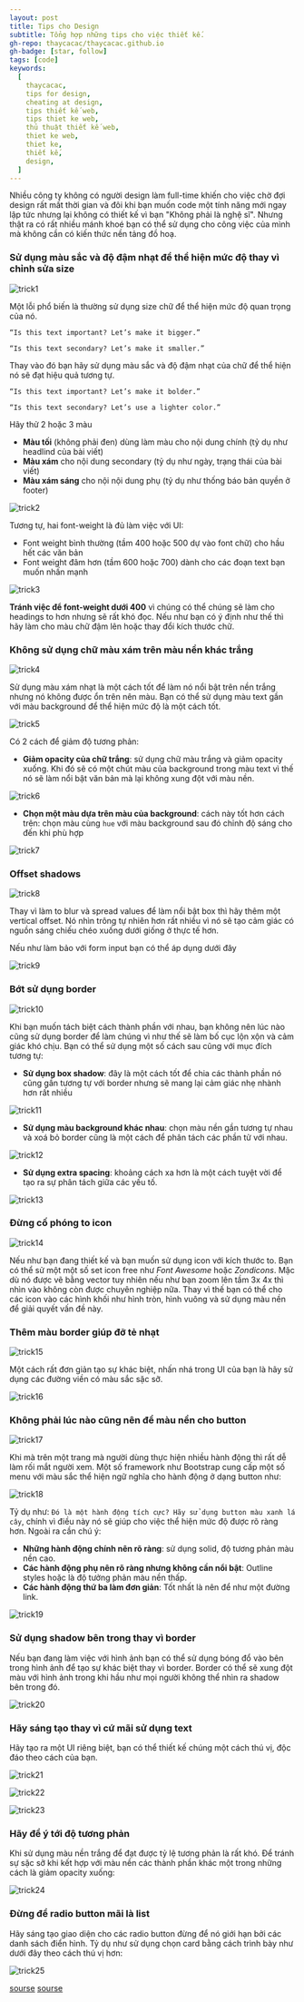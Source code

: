 ```yaml
---
layout: post
title: Tips cho Design
subtitle: Tổng hợp những tips cho việc thiết kế.
gh-repo: thaycacac/thaycacac.github.io
gh-badge: [star, follow]
tags: [code]
keywords:
  [
    thaycacac,
    tips for design,
    cheating at design,
    tips thiết kế web,
    tips thiet ke web,
    thủ thuật thiết kế web,
    thiet ke web,
    thiet ke,
    thiết kế,
    design,
  ]
---
```


Nhiều công ty không có người design làm full-time khiến cho việc chờ đợi design rất mất thời gian và đôi khi bạn muốn code một tính năng mới ngay lập tức nhưng lại không có thiết kế vì bạn "Không phải là nghệ sĩ". Nhưng thật ra có rất nhiều mánh khoé bạn có thể sử dụng cho công việc của mình mà không cần có kiến thức nền tảng đồ hoạ.

### Sử dụng màu sắc và độ đậm nhạt để thể hiện mức độ thay vì chỉnh sửa size

![trick1](https://i.imgur.com/e2k58Vc.png)

Một lỗi phổ biến là thường sử dụng size chữ để thể hiện mức độ quan trọng của nó.

`“Is this text important? Let’s make it bigger.”`

`“Is this text secondary? Let’s make it smaller.”`

Thay vào đó bạn hãy sử dụng màu sắc và độ đậm nhạt của chữ để thể hiện nó sẽ đạt hiệu quả tương tự.

`“Is this text important? Let’s make it bolder.”`

`“Is this text secondary? Let’s use a lighter color.”`

Hãy thử 2 hoặc 3 màu

- **Màu tối** (không phải đen) dùng làm màu cho nội dung chính (tỷ dụ như headlind của bài viết)
- **Màu xám** cho nội dung secondary (tỷ dụ như ngày, trạng thái của bài viết)
- **Màu xám sáng** cho nội nội dung phụ (tỷ dụ như thống báo bản quyền ở footer)

![trick2](https://i.imgur.com/PBrJyj0.png)

Tương tự, hai font-weight là đủ làm việc với UI:

- Font weight bình thường (tầm 400 hoặc 500 dự vào font chữ) cho hầu hết các văn bản
- Font weight đâm hơn (tầm 600 hoặc 700) dành cho các đoạn text bạn muốn nhấn mạnh

![trick3](https://i.imgur.com/DC9qW34.png)

**Tránh việc để font-weight dưới 400** vì chúng có thể chúng sẽ làm cho headings to hơn nhưng sẽ rất khó đọc. Nếu như bạn có ý định như thế thì hãy làm cho màu chữ đậm lên hoặc thay đổi kích thước chữ.

### Không sử dụng chữ màu xám trên màu nền khác trắng

![trick4](https://i.imgur.com/1ur2DGs.png)

Sử dụng màu xám nhạt là một cách tốt để làm nó nổi bật trên nền trắng nhưng nó không được ổn trên nên màu. Bạn có thể sử dụng màu text gần với màu background để thể hiện mức độ là một cách tốt.

![trick5](https://i.imgur.com/dBtjVGo.png)

Có 2 cách để giảm độ tương phản:

- **Giảm opacity của chữ trắng**: sử dụng chữ màu trắng và giảm opacity xuống. Khi đó sẽ có một chút màu của background trong màu text vì thế nó sẽ làm nổi bật văn bản mà lại không xung đột với màu nền.

![trick6](https://i.imgur.com/h99JsdK.png)

- **Chọn một màu dựa trên màu của background**: cách này tốt hơn cách trên: chọn màu cùng `hue` với màu background sau đó chỉnh độ sáng cho đến khi phù hợp

![trick7](https://i.imgur.com/RPEg4F0.png)

### Offset shadows

![trick8](https://i.imgur.com/EdI8gqI.png)

Thay vì làm to blur và spread values để làm nổi bật box thì hãy thêm một vertical offset. Nó nhìn trông tự nhiên hơn rất nhiều vì nó sẽ tạo cảm giác có nguồn sáng chiếu chéo xuống dưới giống ở thực tế hơn.

Nếu như làm bảo với form input bạn có thể áp dụng dưới đây

![trick9](https://i.imgur.com/F5viUL8.png)

### Bớt sử dụng border

![trick10](https://i.imgur.com/kboRf9Q.png)

Khi bạn muốn tách biệt cách thành phần với nhau, bạn không nên lúc nào cũng sử dụng border để làm chúng vì như thế sẽ làm bố cục lộn xộn và cảm giác khó chịu. Bạn có thể sử dụng một số cách sau cũng với mục đích tương tự:

- **Sử dụng box shadow**: đây là một cách tốt để chia các thành phần nó cũng gần tương tự với border nhưng sẽ mang lại cảm giác nhẹ nhành hơn rất nhiều

![trick11](https://i.imgur.com/85IDaWc.png)

- **Sử dụng màu background khác nhau**: chọn màu nền gần tương tự nhau và xoá bỏ border cũng là một cách để phân tách các phần tử với nhau.

![trick12](https://i.imgur.com/5L5ON5y.png)

- **Sử dụng extra spacing**: khoảng cách xa hơn là một cách tuyệt vời để tạo ra sự phân tách giữa các yếu tố.

![trick13](https://i.imgur.com/7GlOzJ7.png)

### Đừng cố phóng to icon

![trick14](https://i.imgur.com/Ad4Wxtg.png)

Nếu như bạn đang thiết kế và bạn muốn sử dụng icon với kích thước to. Bạn có thể sử một một số set icon free như _Font Awesome_ hoặc _Zondicons_. Mặc dù nó được vẽ bằng vector tuy nhiên nếu như bạn zoom lên tầm 3x 4x thì nhìn vào không còn được chuyên nghiệp nữa. Thay vì thế bạn có thể cho các icon vào các hình khối như hình tròn, hình vuông và sử dụng màu nền để giải quyết vấn đề này.

### Thêm màu border giúp đỡ tẻ nhạt

![trick15](https://i.imgur.com/TikGlhK.png)

Một cách rất đơn giản tạo sự khác biệt, nhấn nhá trong UI của bạn là hãy sử dụng các đường viền có màu sắc sặc sỡ.

![trick16](https://i.imgur.com/lse6EZO.png)

### Không phải lúc nào cũng nên để màu nền cho button

![trick17](https://i.imgur.com/uclFG4Z.png)

Khi mà trên một trang mà người dùng thực hiện nhiều hành động thì rất dễ làm rối mắt người xem. Một số framework như Bootstrap cung cấp một số menu với màu sắc thể hiện ngữ nghĩa cho hành động ở dạng button như:

![trick18](https://i.imgur.com/kbmtkZl.png)

Tỷ dụ như: `Đó là một hành động tích cực? Hãy sử dụng button màu xanh lá cây`, chính vì điều này nó sẽ giúp cho việc thể hiện mức độ được rõ ràng hơn. Ngoài ra cần chú ý:

- **Những hành động chính nên rõ ràng**: sử dụng solid, độ tương phản màu nền cao.
- **Các hành động phụ nên rõ ràng nhưng không cần nổi bật**: Outline styles hoặc là độ tưởng phản màu nền thấp.
- **Các hành động thứ ba làm đơn giản**: Tốt nhất là nên để như một đường link.

![trick19](https://i.imgur.com/wNK3ZB5.png)

### Sử dụng shadow bên trong thay vì border

Nếu bạn đang làm việc với hình ảnh bạn có thể sử dụng bóng đổ vào bên trong hình ảnh để tạo sự khác biệt thay vì border. Border có thể sẽ xung đột màu với hình ảnh trong khi hầu như mọi người không thể nhìn ra shadow bên trong đó.

![trick20](https://i.imgur.com/AzZmIkp.png)

### Hãy sáng tạo thay vì cứ mãi sử dụng text

Hãy tạo ra một UI riêng biệt, bạn có thể thiết kế chúng một cách thú vị, độc đáo theo cách của bạn.

![trick21](https://i.imgur.com/dv5wuXs.png)

![trick22](https://i.imgur.com/ebbIfZV.png)

![trick23](https://i.imgur.com/c8ar4dV.png)

### Hãy để ý tới độ tương phản

Khi sử dụng màu nền trắng để đạt được tỷ lệ tương phản là rất khó. Để tránh sự sặc sỡ khi kết hợp với màu nền các thành phần khác một trong những cách là giảm opacity xuống:

![trick24](https://i.imgur.com/4lbfakA.png)

### Đừng để radio button mãi là list

Hãy sáng tạo giao diện cho các radio button đừng để nó giới hạn bởi các danh sách điển hình. Tỷ dụ như sử dụng chọn card bằng cách trình bày như dưới đây theo cách thú vị hơn:

![trick25](https://i.imgur.com/iLT2I5h.png)

[sourse](https://twitter.com/i/moments/994601867987619840)
[sourse](https://medium.com/refactoring-ui/7-practical-tips-for-cheating-at-design-40c736799886)
